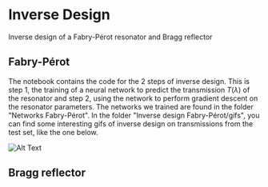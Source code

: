 # Inverse Design

Inverse design of a Fabry-Pérot resonator and Bragg reflector

## Fabry-Pérot

The notebook contains the code for the 2 steps of inverse design. This is step 1, the training of a neural network to predict the transmission $T(\lambda)$ of the resonator and step 2, using the network to perform gradient descent on the resonator parameters. The networks we trained are found in the folder "Networks Fabry-Pérot". In the folder "Inverse design Fabry-Pérot/gifs", you can find some interesting gifs of inverse design on transmissions from the test set, like the one below.

![Alt Text](https://media.giphy.com/media/vFKqnCdLPNOKc/giphy.gif)

## Bragg reflector
